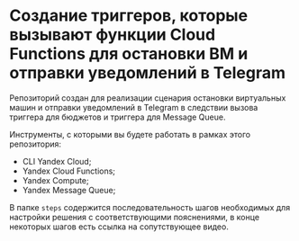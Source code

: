 # Создание триггеров, которые вызывают функции Cloud Functions для остановки ВМ и отправки уведомлений в Telegram

Репозиторий создан для реализации сценария остановки виртуальных машин и отправки уведомлений в Telegram в следствии вызова триггера для бюджетов и триггера для Message Queue.

Инструменты, с которыми вы будете работать в рамках этого репозитория:
* CLI Yandex Cloud;
* Yandex Cloud Functions;
* Yandex Compute;
* Yandex Message Queue;

В папке `steps` содержится последовательность шагов необходимых для настройки решения с соответствующими пояснениями, в конце некоторых шагов есть ссылка на сопутствующее видео.
